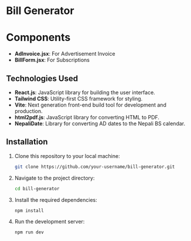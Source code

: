 # Bill Generator

# Components

- **AdInvoice.jsx**: For Advertisement Invoice
- **BillForm.jsx**: For Subscriptions

## Technologies Used

- **React.js**: JavaScript library for building the user interface.
- **Tailwind CSS**: Utility-first CSS framework for styling.
- **Vite**: Next generation front-end build tool for development and production.
- **html2pdf.js**: JavaScript library for converting HTML to PDF.
- **NepaliDate**: Library for converting AD dates to the Nepali BS calendar.

## Installation

1. Clone this repository to your local machine:
   ```bash
   git clone https://github.com/your-username/bill-generator.git
   ```
2. Navigate to the project directory:
   ```bash
   cd bill-generator
   ```
3. Install the required dependencies:
   ```bash
   npm install
   ```
4. Run the development server:
   ```bash
   npm run dev
   ```
